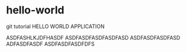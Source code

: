# hello-world
git tutorial
HELLO WORLD APPLICATION

ASDFASHLKJDFHASDF
ASDFASDFASDFASDFASD
ASDFASDFASDFASD
ADFASDFASDF
ASDFASDFASDFDFS

